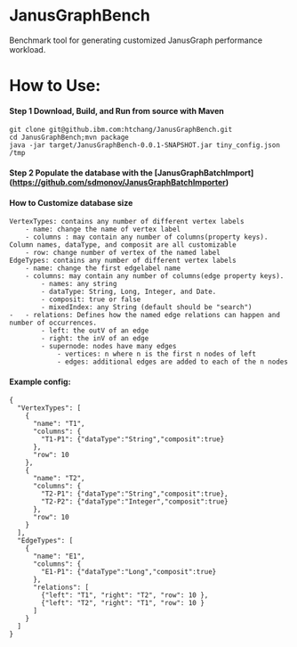 # JanusGraphBench
Benchmark tool for generating customized JanusGraph performance workload.
# How to Use:
#### Step 1 Download, Build, and Run from source with Maven
    git clone git@github.ibm.com:htchang/JanusGraphBench.git
    cd JanusGraphBench;mvn package
    java -jar target/JanusGraphBench-0.0.1-SNAPSHOT.jar tiny_config.json /tmp
#### Step 2 Populate the database with the [JanusGraphBatchImport] (https://github.com/sdmonov/JanusGraphBatchImporter)
#### How to Customize database size
	VertexTypes: contains any number of different vertex labels
		- name: change the name of vertex label
		- columns : may contain any number of columns(property keys). Column names, dataType, and composit are all customizable
		- row: change number of vertex of the named label
	EdgeTypes: contains any number of different vertex labels
		- name: change the first edgelabel name
		- columns: may contain any number of columns(edge property keys). 
			- names: any string 
			- dataType: String, Long, Integer, and Date. 
			- composit: true or false
			- mixedIndex: any String (default should be "search") 
	-	- relations: Defines how the named edge relations can happen and number of occurrences.
			- left: the outV of an edge
			- right: the inV of an edge
			- supernode: nodes have many edges
				- vertices: n where n is the first n nodes of left
				- edges: additional edges are added to each of the n nodes
#### Example config:
```
{
  "VertexTypes": [
    {
      "name": "T1",
      "columns": {
        "T1-P1": {"dataType":"String","composit":true}
      },
      "row": 10
    },
    {
      "name": "T2",
      "columns": {
        "T2-P1": {"dataType":"String","composit":true},
        "T2-P2": {"dataType":"Integer","composit":true}
      },
      "row": 10
    }
  ],
  "EdgeTypes": [
    {
      "name": "E1",
      "columns": {
        "E1-P1": {"dataType":"Long","composit":true}
      },
      "relations": [
        {"left": "T1", "right": "T2", "row": 10 },
        {"left": "T2", "right": "T1", "row": 10 }
      ]
    }
  ]
}
```
